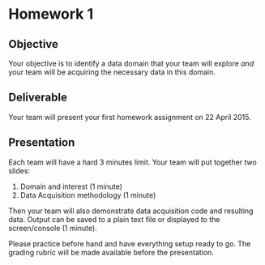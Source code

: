 # Homework 1

## Objective

Your objective is to identify a data domain that your team will explore *and* your team will be acquiring the necessary data in this domain. 

## Deliverable

Your team will present your first homework assignment on 22 April 2015.

## Presentation 

Each team will have a hard 3 minutes limit.  Your team will put together two slides:

1. Domain and interest (1 minute)
2. Data Acquisition methodology (1 minute)

Then your team will also demonstrate data acquisition code and resulting data.  Output can be saved to a plain text file or displayed to the screen/console (1 minute).

Please practice before hand and have everything setup ready to go.  The grading rubric will be made available before the presentation.



